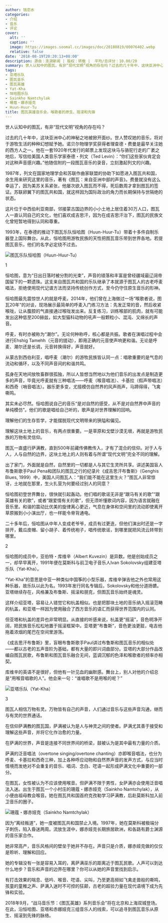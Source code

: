 ```yaml
---
author: 钱恋水
categories:
- 介绍
- 音乐
- 评论
cover:
  alt: ''
  caption: ''
  image: https://images.soomal.cc/images/doc/20180819/00076402.webp
  relative: false
date: '2018-08-19T20:20:13+08:00'
description: 源自：澎湃新闻 | 版权：转载 |  平均/总评分：10.00/20
summary: 世人认知中的图瓦，有非“现代文明”视角的存在吗？过去的几十年中，这块亚洲中心的神秘之地被掀开面纱。世人赞叹她的音乐，将对于游牧生活的种种幻想赋予她。诺贝尔物理学奖获得者理查德・费曼是最早关注她的西方人之一……
tags:
- 亚塔乐队
- 图瓦音乐
- 图瓦英雄
- Yat-Kha
- 恒哈图乐队
- Sainkho Namtchylak
- 珊蔻・娜赤娅克
- Huun-Huur-Tu
title: 图瓦英雄音乐会，喉歌者的原生、摇滚和先锋
---
```


世人认知中的图瓦，有非“现代文明”视角的存在吗？

过去的几十年中，这块亚洲中心的神秘之地被掀开面纱。世人赞叹她的音乐，将对于游牧生活的种种幻想赋予她。诺贝尔物理学奖获得者理查德・费曼是最早关注她的西方人之一。他在一套1920年代发行的邮票上发现这块马与骆驼行走的广袤之地后，写信给美国人类音乐学家泰德・列文（Ted Levin）：“你们这些家伙肯定会对这种声音感兴趣。”他随信附的一段图瓦音乐的录音，立刻激起列文的兴趣。

1987年，列文在国家地理学会和苏联作曲家联盟的协助下如愿进入图瓦共和国，余生用来研究这里的音乐，著有《图瓦：来自亚洲中部的声音》。费曼就没有这么幸运了，因为美苏关系紧张，他屡次欲入图瓦而不得，死后数周才拿到图瓦的签证。苏联卵翼下的图瓦共和国，就这样因为国际政治的角力而长期保持与世隔绝的状态。

这片位于中西伯利亚南部，邻接蒙古国边界的小小土地上居住着30万人口，图瓦人一直认同自己的文化，他们喜欢成吉思汗，因为在成吉思汗治下，图瓦的民族文化曾短暂地得到认同和尊重。

1993年，在泰德的推动下图瓦乐队恒哈图（Huun-Huur-Tu）带着十多件自制乐器登上国际舞台。从此，恒哈图用游牧民族的天性把图瓦音乐带到世界各地。若提图瓦音乐，他们的名字必定绕不过去。

![图瓦乐队恒哈图（Huun-Huur-Tu）](https://images.soomal.cc/images/doc/20180819/00076401.webp)





1

恒哈图，意为“日出日落时被分割的光束”，声音的错落和丰富是曾经疆域最辽阔帝国留下的一颗遗珠。这支来自图瓦共和国的乐队继承了本就源于图瓦人的古老呼麦唱法，拒绝使用现代记谱方法而坚持传统创作方式，至今仍守住原生音乐的形神。

恒哈图最先震惊世人的就是呼麦。2014年，他们曾在上海做过一场“喉歌者说，图瓦20年”的对谈，现场展示最简单的呼麦入门练习方法：先发正常的音，然后收紧喉咙，让从腹腔的气直接通过喉咙发出来。反复练习，训练喉部的肌肉，就有可能发出这种低至200赫兹，如大型猫科动物的吼声一般颗粒小、混沌、又绵长的声音。

呼麦，有时亦被称为“潮尔”。无论何种称呼，核心都是共振。歌者在演唱过程中会进行Ehshig Tamehh（元音的搓动），即用正确的元音使声响更和谐。无论是呼麦、潮尔还是长调，元音转换得好，声音就好。

从蒙古到西伯利亚，唱呼麦（潮尔）的游牧民族皆认同一点：唱歌重要的是气息的流动和循环，以及不同声音间的和谐共鸣。

孤身在天地间放牧畜群很孤独，所以人皆想当然地以为他们音乐的出发点是制造更多的声音，毕竟光呼麦就有三种唱法――呼麦（喉音唱法）、卡基拉（假声带唱法）和西奇（哨音唱法）。器乐更多变，尤擅模仿自然界的风声雨声，马蹄得得，飞禽嘶鸣。

其实未必尽然。恒哈图说自己的音乐“是对自然的感受，从不是对自然界中声音的单纯模仿”。他们的歌是唱给自己听的，歌声是对世界理解的回响。

理解他们的生存哲学，才能摆脱现代文明带来的狭隘和偏见。

理解这块土地上的音乐，有两点很重要。一是草原和戈壁沙漠无垠，再就是游牧民族的万物有灵信仰。

图瓦一直盛行萨满教，直到500年前藏传佛教传入，才有了混合的信仰。对于人与人，人与自然的边界，这块土地上的人则有着与所谓“现代文明”完全不同的理解。

出了家门，外面就是自然，自然里的一切都是人与其它生灵所共享。讲述美国盲人布鲁斯歌手Paul Pena和团队的图瓦之行的纪录片《成吉思汗布鲁斯》（Genghis Blues, 1999）中，美国人问图瓦人：“我们能不能在这里生火？”图瓦人非常惊讶，土地就在那里，生火扎营为何要经过别人的同意？

恒哈图初登世界舞台，很快就引起轰动。他们唱的歌谣无非是“跟马有关的歌”“跟英雄有关的歌”，或者“跟爱情有关的歌”，但无须听懂歌词内容，因为语言就融在音乐里。和谐的震动比优美的旋律离心更近，气息在身体和空间里的流动即使离开草原搬到小小演出厅，也一样能令脊背通电。

二十多年后，恒哈图从中年人变成老爷爷，成员有过更迭，但他们演出时还是一字排开，戴瓜皮帽、留小胡子、着传统袍子，唱传统歌谣，到哪里就把风流云转带到哪里。

2

恒哈图的成员中，亚伯特・库维辛（Albert Kuvezin）是异数。他是创始成员之一，却早早离开，1991年便在莫斯科与前卫电子音乐人Ivan Sokolovsky组建亚塔乐队（Yat-Kha）。

“Yat-Kha”的意思是中亚一种类似中国筝的小型乐器，库维辛弹吉他之外也常用这种乐器，故乐队以此为名。1993年发行同名专辑后，Sokolovsky和他分道扬镳。亚塔继续存在，风格兼及布鲁斯、摇滚和朋克，但图瓦音乐始终是魂灵。

这样介绍亚塔，容易让人错觉它和杭盖相似。也是把那块土地的音乐纳入摇滚范畴的杭盖，和亚塔一样因为使用融合了西方音乐的语汇而获得世界范围内的认同。

但亚塔和杭盖的差异也非常明显。从直接的听感来说，杭盖更“摇滚”，音色明净开阔，把民族音乐松松地置于摇滚框架中。亚塔更“布鲁斯”，音色更浊更脏，电吉他拖着浓烟的尾巴在空间里游荡。

《成吉思汗布鲁斯》里，盲眼布鲁斯歌手Paul讲过布鲁斯和图瓦音乐的相似处――都以古老的五声音阶为基础，都有大量的即兴词曲部分。亚塔的大部分作品改编自图瓦民歌，布鲁斯和图瓦音乐融合无间，蓝调沉郁的色泽和喉歌者的频率亦相契。

库维辛的英语不是很好，但他有一针见血的幽默感。舞台上，别人对他的介绍总是“用喉音唱歌的人”。他会来一句：“谁唱歌不是用喉的呢？”

![亚塔乐队（Yat-Kha）](https://images.soomal.cc/images/doc/20180819/00076402.webp)





3

图瓦人相信万物有灵。万物皆有自己的声音，人们通过音乐与这些声音沟通，继而与有灵的世界通话。

在信仰萨满教的图瓦国，萨满被认为是人与神灵之间的使者。萨满尤其善于接受和理解这些声音，并将它化作治愈的力量。

在萨满的世界，声音是连接不同世界间的桥梁，鼓被认为是其中最有力量的介质。

萨满的泛音唱法（overtone singing/overtone chanting）亦即喉音唱法，也分为呼麦、卡基拉和西奇三种，加上各种呼应动物和自然界声音的发声方式，与应当时情境而发绝对不会重复的音乐、唱词、念白、呓语一起形成萨满文化中重要的一部分。

在图瓦，女性被认为不应该使用喉音。但萨满不限于男性，女萨满亦会使用泛音唱法入迷。出生于图瓦一个小村庄的珊蔻・娜赤娅克（Sainkho Namtchylak），从小便由祖母教会喉音。她在图瓦共和国首府克孜勒学习萨满教，后赴莫斯科加入前卫音乐的圈子。

![珊蔻・娜赤娅克（Sainkho Namtchylak）](https://images.soomal.cc/images/doc/20180819/00076403.webp)





因为“离经叛道”，她一度被图瓦共和国禁止入境。1997年，她在莫斯科被极端分子刺伤，陷入昏迷两周。流放生涯中，娜赤娅克长期旅居欧洲，和各路有爵士渊源的音乐家合作。

她非常高产，音乐风格间的壁垒于她并不存在。声音只是介质，娜赤娅克做的仅仅是聆听、理解和回应。

她的专辑没有一张是容易入耳的，离萨满巫乐的距离近于图瓦民歌。人声可以到达什么地步？音乐和声音的边界在哪里？你可以从她的声音里找到启示。

有打击效果的喘息、低吟、喉音、呓语、尖叫，乃至更高频如飞禽走兽般的嘶鸣，孩童的童稚之声、萨满入迷时不可控的狂颠，古老的超验力量在现代语境下成为先锋和实验。

2018年9月，“战马音乐节：《图瓦英雄》系列音乐会”将在北京和上海双城登场。在此，沿恒哈图、亚塔和赤娜娅克三组音乐人的线索，可以追寻到图瓦音乐从原生、摇滚到先锋的脉络。